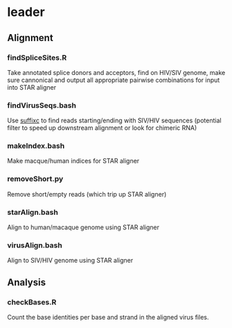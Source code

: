 # leader

## Alignment
### findSpliceSites.R 
Take annotated splice donors and acceptors, find on HIV/SIV genome, make sure cannonical and output all appropriate pairwise combinations for input into STAR aligner
### findVirusSeqs.bash 
Use [suffixc](https://github.com/sherrillmix/suffixc) to find reads starting/ending with SIV/HIV sequences (potential filter to speed up downstream alignment or look for chimeric RNA)
### makeIndex.bash 
Make macque/human indices for STAR aligner
### removeShort.py 
Remove short/empty reads (which trip up STAR aligner)
### starAlign.bash
Align to human/macaque genome using STAR aligner
### virusAlign.bash
Align to SIV/HIV genome using STAR aligner


## Analysis
### checkBases.R
Count the base identities per base and strand in the aligned virus files.



